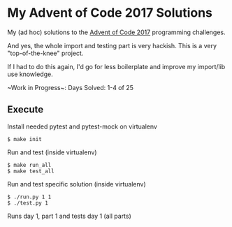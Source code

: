 # My Advent of Code 2017 Solutions

My (ad hoc) solutions to the
[Advent of Code 2017](https://adventofcode.com/2017/)
programming challenges.

And yes, the whole import and testing part is very
hackish. This is a very "top-of-the-knee" project.

If I had to do this again, I'd go for less
boilerplate and improve my import/lib use knowledge.

~Work in Progress~: Days Solved: 1-4 of 25

Execute
-------

Install needed pytest and pytest-mock on virtualenv
```
$ make init
```

Run and test (inside virtualenv)
```
$ make run_all
$ make test_all
```

Run and test specific solution (inside virtualenv)
```
$ ./run.py 1 1
$ ./test.py 1
```
Runs day 1, part 1 and tests day 1 (all parts)
